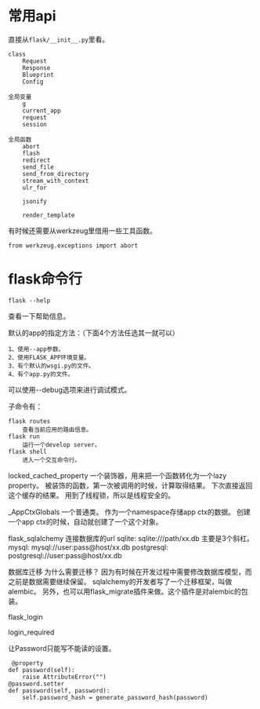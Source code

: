 # 常用api

直接从`flask/__init__.py`里看。

```
class
	Request
	Response
	Blueprint
	Config
	
全局变量
	g
	current_app
	request
	session
	
全局函数	
	abort
	flash
	redirect
	send_file
	send_from_directory
	stream_with_context
	ulr_for
	
	jsonify
	
	render_template
```

有时候还需要从werkzeug里借用一些工具函数。

```
from werkzeug.exceptions import abort
```



# flask命令行

```
flask --help
```

查看一下帮助信息。

默认的app的指定方法：（下面4个方法任选其一就可以）

```
1、使用--app参数。
2、使用FLASK_APP环境变量。
3、有个默认的wsgi.py的文件。
4、有个app.py的文件。
```

可以使用--debug选项来进行调试模式。

子命令有：

```
flask routes
	查看当前应用的路由信息。
flask run
	运行一个develop server。
flask shell
	进入一个交互命令行。
```



locked_cached_property
	一个装饰器，用来把一个函数转化为一个lazy property。
	被装饰的函数，第一次被调用的时候，计算取得结果。
	下次直接返回这个缓存的结果。
	用到了线程锁，所以是线程安全的。
	
_AppCtxGlobals
	一个普通类。
	作为一个namespace存储app ctx的数据。
	创建一个app ctx的时候，自动就创建了一个这个对象。
	
	
flask_sqlalchemy
	连接数据库的url
		sqlite:
			sqlite:///path/xx.db
			主要是3个斜杠。
		mysql:
			mysql://user:pass@host/xx.db
		postgresql:
			postgresql://user:pass@host/xx.db
			
数据库迁移
为什么需要迁移？
因为有时候在开发过程中需要修改数据库模型，而之前是数据需要继续保留。
sqlalchemy的开发者写了一个迁移框架，叫做alembic。
另外，也可以用flask_migrate插件来做。这个插件是对alembic的包装。



flask_login

login_required

让Password只能写不能读的设置。

```
 @property 
def password(self):
	raise AttributeError("")
@password.setter
def password(self, password):
	self.password_hash = generate_password_hash(password)
```


	